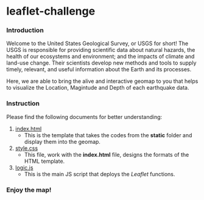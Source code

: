 # leaflet-challenge

### Introduction

Welcome to the United States Geological Survey, or USGS for short! The USGS is responsible for providing scientific data about natural hazards, the health of our ecosystems and environment; and the impacts of climate and land-use change. Their scientists develop new methods and tools to supply timely, relevant, and useful information about the Earth and its processes.

Here, we are able to bring the alive and interactive geomap to you that helps to visualize the Location, Magintude and Depth of each earthquake data.

### Instruction

Please find the following documents for better understanding:
1. [index.html](https://github.com/Grace-Bijun-Li/leaflet-challenge/blob/main/index.html)
    - This is the template that takes the codes from the **static** folder and display them into the geomap.
2. [style.css](https://github.com/Grace-Bijun-Li/leaflet-challenge/blob/main/static/css/style.css)
    - This file, work with the **index.html** file, designs the formats of the HTML template.
3. [logic.js](https://github.com/Grace-Bijun-Li/leaflet-challenge/blob/main/static/js/logic.js)
    - This is the main JS script that deploys the *Leaflet* functions.

### Enjoy the map!